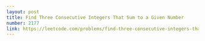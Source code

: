 ```yaml
---
layout: post
title: Find Three Consecutive Integers That Sum to a Given Number
number: 2177
link: https://leetcode.com/problems/find-three-consecutive-integers-that-sum-to-a-given-number
---
```

